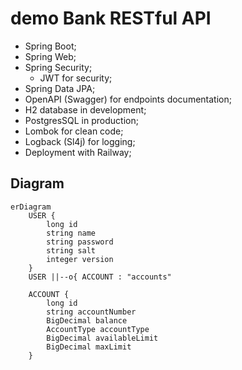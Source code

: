 # demo Bank RESTful API

- Spring Boot;
- Spring Web;
- Spring Security;
  - JWT for security;
- Spring Data JPA;
- OpenAPI (Swagger) for endpoints documentation;
- H2 database in development;
- PostgresSQL in production;
- Lombok for clean code;
- Logback (Sl4j) for logging;
- Deployment with Railway;

## Diagram
```mermaid
erDiagram
    USER {
        long id
        string name
        string password
        string salt
        integer version
    }
    USER ||--o{ ACCOUNT : "accounts"

    ACCOUNT {
        long id
        string accountNumber
        BigDecimal balance
        AccountType accountType
        BigDecimal availableLimit
        BigDecimal maxLimit
    }

```